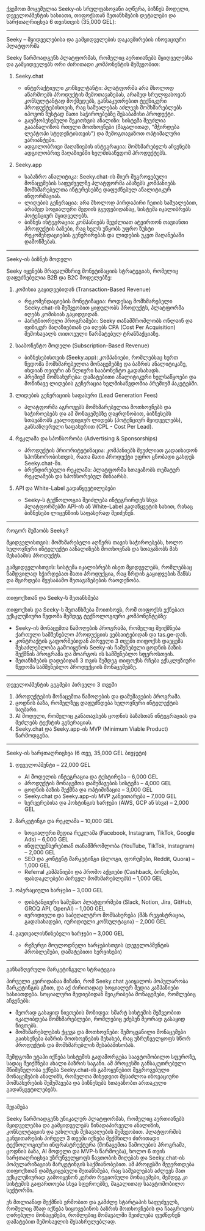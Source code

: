 ქვემოთ მოცემულია Seeky-ის სრულფასოვანი აღწერა, ბიზნეს მოდელი, დეველოპმენტის ხასიათი, თიფოქსთან შეთანხმების დეტალები და ხარჯთაღრიცხვა 6 თვისთვის (35,000 GEL):

-----------------------------------------------------------
Seeky – მყიდველებისა და გამყიდველების დაკავშირების ინოვაციური პლატფორმა

Seeky წარმოადგენს პლატფორმას, რომელიც აერთიანებს მყიდველებსა და გამყიდველებს ორი ძირითადი კომპონენტის მეშვეობით:

1. Seeky.chat  
   - ინტერაქტიული კონსულტანტი: პლატფორმა არა მხოლოდ აწარმოებს პროდუქტის შემოთავაზებას, არამედ სრულფასოვან კონსულტანტად მოქმედებს, განსაკუთრებით ტექნიკური პროდუქტებისთვის, რაც საშუალებას აძლევს მომხმარებლებს იპოვონ ზუსტად მათი საჭიროებებზე შესაბამისი პროდუქტი.  
   - გაუმჯობესებული შეკითხვის ანალიზი: სისტემა შეუძლია გააანალიზოს რთული მოთხოვნები (მაგალითად, "მჭირდება ლეპტოპი სტუდენტისთვის") და შემოგთავაზოთ ოპტიმალური ვარიანტები.  
   - ადგილობრივი მაღაზიების ინტეგრაცია: მომხმარებელს აჩვენებს ადგილობრივ მაღაზიებში ხელმისაწვდომ პროდუქტებს.

2. Seeky.app  
   - საბაზრო ანალიტიკა: Seeky.chat-ის მიერ შეგროვებული მონაცემების საფუძველზე პლატფორმა აბაზებს კომპანიებს მომხმარებელთა ინტერესებზე დაფუძნებულ ანალიტიკურ ინფორმაციას.  
   - ლიდების გენერაცია: არა მხოლოდ პირდაპირი ჩეთის საშუალებით, არამედ სოციალური მედიის ჯგუფებიდანაც, სისტემა იკალიბრებს პოტენციურ მყიდველებს.  
   - ბიზნეს ინტეგრაცია: კომპანიებს შეუძლიათ ატვირთონ თავიანთი პროდუქტის ბაზები, რაც ხელს უწყობს უფრო ზუსტი რეკომენდაციების გენერირებას და ლიდების უკეთ მაღანებაში დამოწმებას.

-----------------------------------------------------------
Seeky-ის ბიზნეს მოდელი

Seeky იყენებს მრავალმხრივ მონეტიზაციის სტრატეგიას, რომელიც დაფუძნებულია B2B და B2C მოდელებზე:

1. კომისია გაყიდვებიდან (Transaction-Based Revenue)  
   - რეკომენდაციების მონეტიზაცია: როდესაც მომხმარებელი Seeky.chat-ის მეშვეობით ყიდულობს პროდუქტს, პლატფორმა იღებს კომისიას გაყიდვიდან.  
   - პარტნიორული პროგრამები: Seeky თანამშრომლობს ონლაინ და ფიზიკურ მაღაზიებთან და იღებს CPA (Cost Per Acquisition) შემოსავალს თითოეული წარმატებულ ტრანზაქციაზე.

2. სააბონენტო მოდელი (Subscription-Based Revenue)  
   - ბიზნესებისთვის (Seeky.app): კომპანიები, რომლებსაც სურთ წვდომა მომხმარებელთა მონაცემებზე და ბაზრის ანალიტიკაზე, იხდიან თვიური ან წლიური სააბონენტო გადასახადს.  
   - პრემიუმ მომსახურება: დამატებითი ანალიტიკური ხელსაწყოები და მოწინავე ლიდების გენერაცია ხელმისაწვდომია პრემიუმ პაკეტებში.

3. ლიდების გენერაციის საფასური (Lead Generation Fees)  
   - პლატფორმა აგროვებს მომხმარებელთა მოთხოვნებს და საჭიროებებს და ამ მონაცემებზე დაყრდნობით, ბიზნესებს სთავაზობს კვალიფიციურ ლიდებს (პოტენციურ მყიდველებს), განსაზღვრული საფასურით (CPL - Cost Per Lead).

4. რეკლამა და სპონსორობა (Advertising & Sponsorships)  
   - პროდუქტის პრიორიტეტიზაცია: კომპანიებს შეუძლიათ გადაიხადონ სპონსორობისთვის, რათა მათი პროდუქტი უფრო ცნობადი გახდეს Seeky.chat-ში.  
   - ბრენდირებული რეკლამა: პლატფორმა სთავაზობს თემატურ რეკლამებს და სპონსორებულ შინაარსს.

5. API და White-Label გადაწყვეტილებები  
   - Seeky-ს ტექნოლოგია შეიძლება ინტეგრირდეს სხვა პლატფორმებში API-ის ან White-Label გადაწყვეტის სახით, რასაც ბიზნესები ლიცენზიის საფასურად შეიძენენ.

-----------------------------------------------------------
როგორ მუშაობს Seeky?

მყიდველისთვის: მომხმარებელი აღწერს თავის საჭიროებებს, ხოლო ხელოვნური ინტელექტი აანალიზებს მოთხოვნას და სთავაზობს მას შესაბამის პროდუქტს.  

გამყიდველისთვის: სისტემა იკალიბრებს ისეთ მყიდველებს, რომლებსაც ნამდვილად სჭირდებათ მათი პროდუქცია, რაც ზრდის გაყიდვების შანსს და მცირდება შეუსაბამო შეთავაზებების რაოდენობა.

-----------------------------------------------------------
თიფოქსთან და Seeky-ს შეთანხმება

თიფოქსის და Seeky-ს შეთანხმება მოითხოვს, რომ თიფოქსს ექნებათ ექსკლუზიური წვდომა შემდეგ ტექნოლოგიური კომპონენტებზე:
- Seeky-ის მონაცემთა წამოღების პროგრამა, რომელიც შეიქმნება ქართული სამშენებლო პროდუქციის ვებსაიტებიდან და tas.ge-დან.
- კონტრაქტის გაფორმებიდან პირველი 3 თვეში თიფოქსს დაეცემა შესაძლებლობა გამოიყენოს Seeky-ის ჩაშენებული ცოდნის ბაზის შექმნის პროგრამა და მოარგოს ის სამშენებლო სფეროსთვის.
- შეთანხმების დადებიდან 3 თვის შემდეგ თიფოქსს რჩება ექსკლუზიური წვდომა სამშენებლო პროდუქციის მონაცემებზე.

-----------------------------------------------------------
დეველოპმენტის გეგმები პირველი 3 თვეში

1. პროდუქტების მონაცემთა წამოღების და დამუშავების პროგრამა.  
2. ცოდნის ბაზა, რომელზეც დაფუძნდება ხელოვნური ინტელექტის საუბარი.  
3. AI მოდელი, რომელიც განათავსებს ცოდნის ბაზასთან ინტეგრაციას და შეძლებს ტექსტის გენერაციას.  
4. Seeky.chat და Seeky.app-ის MVP (Minimum Viable Product) წარმოდგენა.

-----------------------------------------------------------
Seeky-ის ხარჯთაღრიცხვა (6 თვე, 35,000 GEL ბიუჯეტი)

1. დეველოპმენტი – 22,000 GEL  
   - AI მოდელის ინტეგრაცია და ტესტირება – 6,000 GEL  
   - პროდუქტის მონაცემთა დამუშავების სისტემა – 4,000 GEL  
   - ცოდნის ბაზის შექმნა და ოპტიმიზაცია – 3,000 GEL  
   - Seeky.chat და Seeky.app-ის MVP განვითარება – 7,000 GEL  
   - სერვერებისა და ჰოსტინგის ხარჯები (AWS, GCP ან სხვა) – 2,000 GEL  

2. მარკეტინგი და რეკლამა – 10,000 GEL  
   - სოციალური მედია რეკლამა (Facebook, Instagram, TikTok, Google Ads) – 6,000 GEL  
   - ინფლუენსერებთან თანამშრომლობა (YouTube, TikTok, Instagram) – 2,000 GEL  
   - SEO და კონტენტ მარკეტინგი (ბლოგი, ფორუმები, Reddit, Quora) – 1,000 GEL  
   - Referral კამპანიები და პრომო აქციები (Cashback, ბონუსები, ფასდაკლებები პირველ მომხმარებლებს) – 1,000 GEL  

3. ოპერაციული ხარჯები – 3,000 GEL  
   - დისტანციური სამუშაო პლატფორმები (Slack, Notion, Jira, GitHub, GROQ API, OpenAI) – 1,000 GEL  
   - იურიდიული და საბუღალტრო მომსახურება (შპს რეგისტრაცია, გადასახადები, იურიდიული კონსულტაცია) – 2,000 GEL  

4. გაუთვალისწინებელი ხარჯები – 3,000 GEL  
   - რეზერვი მოულოდნელი ხარჯებისთვის (დეველოპმენტის პრობლემები, დამატებითი სერვისები)

-----------------------------------------------------------
განსაზღვრული მარკეტინგული სტრატეგია

პირველი კვირიდანაა მიზანი, რომ Seeky.chat გაიყალოს პოპულარობა მარკეტინგის გზით, და აქ ძირითადად სოციალურ მედია კამპანიები ხასიათდება. სოციალური მედიებიდან შეიკრიბება მონაცემები, რომლებიც აჩვენებს:

- მეორად გასაყიდ ნივთების მოზიდვა: სმარტ სისტემის მეშვეობით იკალიბდება მომხმარებლები, რომლებიც ეძებენ მეორად გასაყიდ ნივთებს.  
- მომხმარებლების ქცევა და მოთხოვნები: შემოყვანილი მონაცემები გაიხსენება ბაზრის მოთხოვნების შესახებ, რაც უზრუნველყოფს სწორ პროდუქტის და მომხმარებლის შესაბამისობას.  

შემდგომი ეტაპი იქნება სისტემის გადამორგება საავტომობილო სფეროზე, სადაც შეიქმნება ახალი ბაზრის საგანი. ამ პროცესში განსაკუთრებული მნიშვნელობა ექნება Seeky.chat-ის გამოყენებით შეგროვებული მონაცემების ანალიზს, რომელთა მიხედვით შესაძლოა ინოვაციური მომსახურების შემუშავება და ბიზნესებს სთავაზობთ ართაკული გადაწყვეტილებებს.

-----------------------------------------------------------
შეჯამება

Seeky წარმოადგენს უნიკალურ პლატფორმას, რომელიც აერთიანებს მყიდველებსა და გამყიდველებს წინადაპირველი ანალიზის, კონსულტაციის და უახლოეს შესავალების მეშვეობით. პლატფორმის განვითარების პირველ 3 თვეში იქნება შექმნილი ძირითადი ტექნოლოგიური ინფრასტრუქტურა (მონაცემთა წამოღების პროგრამა, ცოდნის ბაზა, AI მოდელი და MVP-ს წარმოება), ხოლო 6 თვის ხარჯთაღრიცხვა უზრუნველყოფს ნავთობის მიღებას და Seeky.chat-ის პოპულარიზაციას მარკეტინგის საქმიანობებით. ამ პროცესში შეუერთდება თიფოქსთან დამტკიცებული შეთანხმება, რაც საშუალებას აძლევს მათ ექსკლუზიურად გამოიყენონ კერძო რეგიონული მონაცემები, შემდეგ კი სისტემის გაფართოება სხვა სფეროებზე, მაგალითად საავტომობილო სექტორში.

ეს მთლიანად შექმნის ერმობით და გამძლე სტარტაპის საფუძველს, რომელიც მზად იქნება სიყოვებინოს ბაზრის მოთხოვნების და ჩააგროვოს ღირებული მონაცემები, რომლებიც მომავალში შეიძლება ფუძნდნენ დამატებით შემოსავლის შესასრულებლად.
